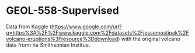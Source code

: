 # GEOL-558-Supervised
Data from Kaggle (https://www.google.com/url?q=https%3A%2F%2Fwww.kaggle.com%2Fdatasets%2Fjessemostipak%2Fvolcano-eruptions%3Fresource%3Ddownload) with the original volcano data fromt he Smithsonian Institue.
